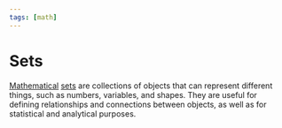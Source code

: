 ```yaml
---
tags: [math]
---
```


# Sets 

[Mathematical](../maths.md) [sets](https://en.wikipedia.org/wiki/Set_(mathematics)) are collections of objects that can represent different things, such as numbers, variables, and shapes. They are useful for defining relationships and connections between objects, as well as for statistical and analytical purposes.